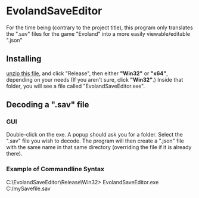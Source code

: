 # EvolandSaveEditor
For the time being (contrary to the project title), this program only translates the ".sav" files for the game "Evoland" into a more easily viewable/editable ".json"

## Installing
[unzip this file](https://raw.githubusercontent.com/wabuilderman/EvolandSaveEditor/master/Release.zip), and click "Release", then either **"Win32"** or **"x64"**, depending on your needs (If you aren't sure, click **"Win32"**.) Inside that folder, you will see a file called "EvolandSaveEditor.exe".

## Decoding a ".sav" file
### GUI
Double-click on the exe. A popup should ask you for a folder. Select the ".sav" file you wish to decode. The program will then create a ".json" file with the same name in that same directory (overriding the file if it is already there).
### Example of Commandline Syntax
C:\EvolandSaveEditor\Release\Win32> EvolandSaveEditor.exe C:/mySavefile.sav
